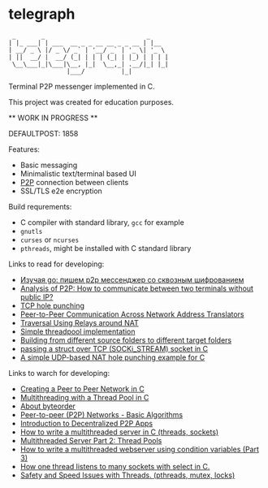 # telegraph

```
 _       _                            _
| |_ ___| | ___  __ _ _ __ __ _ _ __ | |__
| __/ _ \ |/ _ \/ _` | '__/ _` | '_ \| '_ \
| ||  __/ |  __/ (_| | | | (_| | |_) | | | |
 \__\___|_|\___|\__, |_|  \__,_| .__/|_| |_|
                |___/          |_|
```

Terminal P2P messenger implemented in C.

This project was created for education purposes.

** WORK IN PROGRESS **

DEFAULTPOST: 1858

Features:
 - Basic messaging
 - Minimalistic text/terminal based UI
 - [P2P](https://en.wikipedia.org/wiki/Peer-to-peer) connection between clients
 - SSL/TLS e2e encryption

Build requrements:
 - C compiler with standard library, `gcc` for example
 - `gnutls`
 - `curses` or `ncurses`
 - `pthreads`, might be installed with C standard library

Links to read for developing:
 - [Изучая go: пишем p2p мессенджер со сквозным шифрованием](https://habr.com/ru/post/437686/)
 - [Analysis of P2P: How to communicate between two terminals without public IP?](https://www.programmersought.com/article/23564027459/)
 - [TCP hole punching](https://en.wikipedia.org/wiki/TCP_hole_punching)
 - [Peer-to-Peer Communication Across Network Address Translators](https://bford.info/pub/net/p2pnat/)
 - [Traversal Using Relays around NAT](https://en.wikipedia.org/wiki/Traversal_Using_Relays_around_NAT)
 - [Simple threadpool implementation](https://programmer.group/c-simple-thread-pool-based-on-pthread-implementation.html)
 - [Building from different source folders to different target folders](https://riptutorial.com/makefile/example/21376/building-from-different-source-folders-to-different-target-folders)
 - [passing a struct over TCP (SOCKi\_STREAM) socket in C](https://stackoverflow.com/questions/8000851/passing-a-struct-over-tcp-sock-stream-socket-in-c)
 - [A simple UDP-based NAT hole punching example for C](https://github.com/ckennelly/hole-punch)

Links to warch for developing:
 - [Creating a Peer to Peer Network in C](https://www.youtube.com/watch?v=oHBi8k31fgM)
 - [Multithreading with a Thread Pool in C](https://www.youtube.com/watch?v=WmDOHh7k0Ag)
 - [About byteorder](https://www.youtube.com/watch?v=OoHich9BPxg)
 - [Peer-to-peer (P2P) Networks - Basic Algorithms](https://www.youtube.com/watch?v=kXyVqk3EbwE)
 - [Introduction to Decentralized P2P Apps](https://www.youtube.com/watch?v=oCS05QSQ-1k)
 - [How to write a multithreaded server in C (threads, sockets)](https://www.youtube.com/watch?v=Pg_4Jz8ZIH4)
 - [Multithreaded Server Part 2: Thread Pools](https://www.youtube.com/watch?v=FMNnusHqjpw)
 - [How to write a multithreaded webserver using condition variables (Part 3)](https://www.youtube.com/watch?v=P6Z5K8zmEmc)
 - [How one thread listens to many sockets with select in C.](https://www.youtube.com/watch?v=Y6pFtgRdUts)
 - [Safety and Speed Issues with Threads. (pthreads, mutex, locks)](https://www.youtube.com/watch?v=9axu8CUvOKY)
